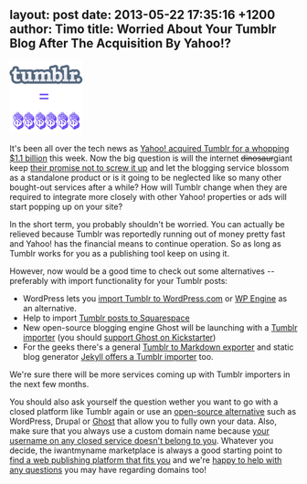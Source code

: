layout: post
date: 2013-05-22 17:35:16 +1200
author: Timo
title: Worried About Your Tumblr Blog After The Acquisition By Yahoo!?
----

![Tumblr acquired](/media/2013-05-22-tumblr-blog.png)

It's been all over the tech news as [Yahoo! acquired Tumblr for a whopping $1.1 billion](http://techcrunch.com/2013/05/20/its-official-yahoo-is-buying-tumblr-for-1-1b-promises-to-keep-it-independent/) this week. Now the big question is will the internet <del>dinosaur</del>giant keep [their promise not to screw it up](http://marissamayr.tumblr.com/post/50902274591/im-delighted-to-announce-that-weve-reached-an) and let the blogging service blossom as a standalone product or is it going to be neglected like so many other bought-out services after a while? How will Tumblr change when they are required to integrate more closely with other Yahoo! properties or ads will start popping up on your site?

In the short term, you probably shouldn't be worried. You can actually be relieved because Tumblr was reportedly running out of money pretty fast and Yahoo! has the financial means to continue operation. So as long as Tumblr works for you as a publishing tool keep on using it.

However, now would be a good time to check out some alternatives -- preferably with import functionality for your Tumblr posts:

*   WordPress lets you [import Tumblr to WordPress.com](http://en.support.wordpress.com/import/import-from-tumblr/) or [WP Engine](http://wpengine.com/2013/05/why-move-from-tumblr-to-wordpress-ownership-and-creative-control/) as an alternative.
*   Help to import [Tumblr posts to Squarespace](http://help.squarespace.com/customer/portal/articles/761100)
*   New open-source blogging engine Ghost will be launching with a [Tumblr importer](http://www.kickstarter.com/projects/johnonolan/ghost-just-a-blogging-platform/posts/485933) (you should [support Ghost on Kickstarter](http://www.kickstarter.com/projects/johnonolan/ghost-just-a-blogging-platform))
*   For the geeks there's a general [Tumblr to Markdown exporter](https://github.com/skywrite/sky-tumblr-export) and static blog generator [Jekyll offers a Tumblr importer](http://jekyllrb.com/docs/migrations/) too.

We're sure there will be more services coming up with Tumblr importers in the next few months.

You should also ask yourself the question wether you want to go with a closed platform like Tumblr again or use an [open-source alternative](https://iwantmyname.com/services/open-source/) such as WordPress, Drupal or [Ghost](https://iwantmyname.com/blog/2013/05/looking-past-wordpress-how-ghost-could-change-the-web.html) that allow you to fully own your data. Also, make sure that you always use a custom domain name because [your username on any closed service doesn't belong to you](https://iwantmyname.com/blog/2010/02/your-usernames-do-not-belong-to-you.html). Whatever you decide, the iwantmyname marketplace is always a good starting point to [find a web publishing platform that fits you](https://iwantmyname.com/services) and we're [happy to help with any questions](https://iwantmyname.com/support) you may have regarding domains too!

